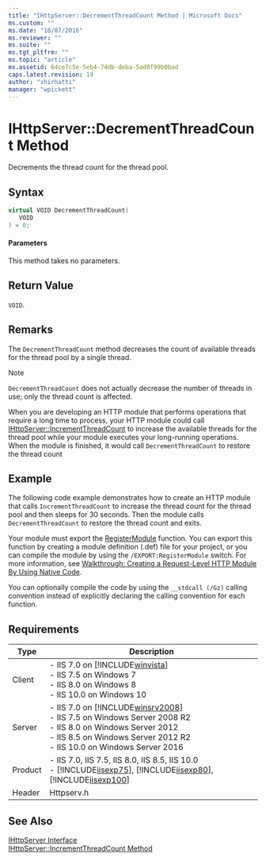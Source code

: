 ```yaml
---
title: "IHttpServer::DecrementThreadCount Method | Microsoft Docs"
ms.custom: ""
ms.date: "10/07/2016"
ms.reviewer: ""
ms.suite: ""
ms.tgt_pltfrm: ""
ms.topic: "article"
ms.assetid: 64ce7c5e-5eb4-74db-deba-5ad8f99b0bad
caps.latest.revision: 19
author: "shirhatti"
manager: "wpickett"
---
```

# IHttpServer::DecrementThreadCount Method
Decrements the thread count for the thread pool.  
  
## Syntax  
  
```cpp  
virtual VOID DecrementThreadCount(  
   VOID  
) = 0;  
```  
  
#### Parameters  
 This method takes no parameters.  
  
## Return Value  
 `VOID`.  
  
## Remarks  
 The `DecrementThreadCount` method decreases the count of available threads for the thread pool by a single thread.  
  
> [!NOTE]
>  `DecrementThreadCount` does not actually decrease the number of threads in use; only the thread count is affected.  
  
 When you are developing an HTTP module that performs operations that require a long time to process, your HTTP module could call [IHttpServer::IncrementThreadCount](../../web-development-reference\webdev-native-api-reference/ihttpserver-incrementthreadcount-method.md) to increase the available threads for the thread pool while your module executes your long-running operations. When the module is finished, it would call `DecrementThreadCount` to restore the thread count  
  
## Example  
 The following code example demonstrates how to create an HTTP module that calls `IncrementThreadCount` to increase the thread count for the thread pool and then sleeps for 30 seconds. Then the module calls `DecrementThreadCount` to restore the thread count and exits.  
  
<!-- TODO: review snippet reference  [!CODE [IHttpServerDecrementThreadCount#1](IHttpServerDecrementThreadCount#1)]  -->  
  
 Your module must export the [RegisterModule](../../web-development-reference\webdev-native-api-reference/pfn-registermodule-function.md) function. You can export this function by creating a module definition (.def) file for your project, or you can compile the module by using the `/EXPORT:RegisterModule` switch. For more information, see [Walkthrough: Creating a Request-Level HTTP Module By Using Native Code](../../web-development-reference\native-code-development-overview\walkthrough-creating-a-request-level-http-module-by-using-native-code.md).  
  
 You can optionally compile the code by using the `__stdcall (/Gz)` calling convention instead of explicitly declaring the calling convention for each function.  
  
## Requirements  
  
|Type|Description|  
|----------|-----------------|  
|Client|-   IIS 7.0 on [!INCLUDE[winvista](../../wmi-provider/includes/winvista-md.md)]<br />-   IIS 7.5 on Windows 7<br />-   IIS 8.0 on Windows 8<br />-   IIS 10.0 on Windows 10|  
|Server|-   IIS 7.0 on [!INCLUDE[winsrv2008](../../wmi-provider/includes/winsrv2008-md.md)]<br />-   IIS 7.5 on Windows Server 2008 R2<br />-   IIS 8.0 on Windows Server 2012<br />-   IIS 8.5 on Windows Server 2012 R2<br />-   IIS 10.0 on Windows Server 2016|  
|Product|-   IIS 7.0, IIS 7.5, IIS 8.0, IIS 8.5, IIS 10.0<br />-   [!INCLUDE[iisexp75](../../web-development-reference/native-code-api-reference/includes/iisexp75-md.md)], [!INCLUDE[iisexp80](../../web-development-reference/native-code-api-reference/includes/iisexp80-md.md)], [!INCLUDE[iisexp100](../../web-development-reference/native-code-api-reference/includes/iisexp100-md.md)]|  
|Header|Httpserv.h|  
  
## See Also  
 [IHttpServer Interface](../../web-development-reference\webdev-native-api-reference/ihttpserver-interface.md)   
 [IHttpServer::IncrementThreadCount Method](../../web-development-reference\webdev-native-api-reference/ihttpserver-incrementthreadcount-method.md)